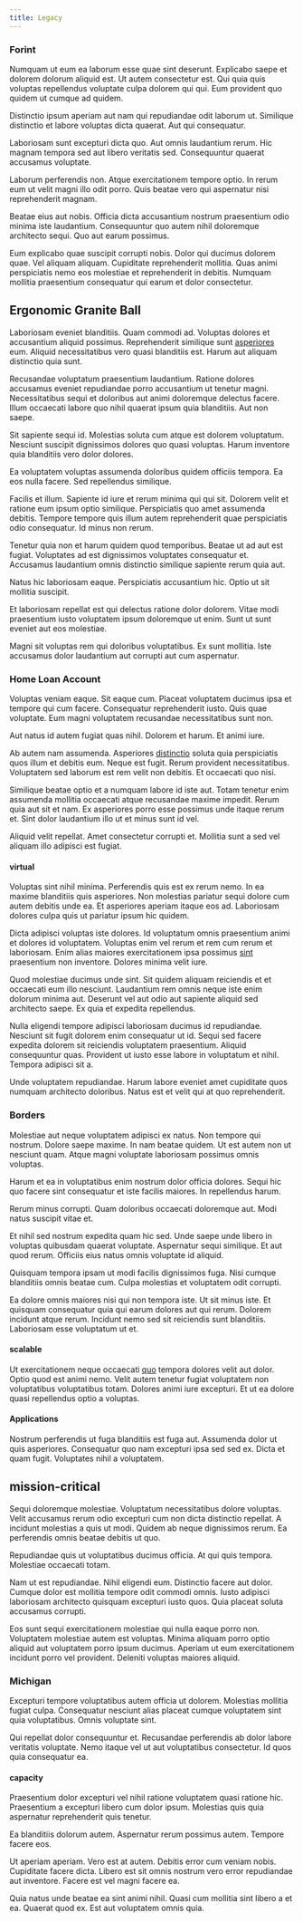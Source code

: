 ```yaml
---
title: Legacy
---
```


### Forint

Numquam ut eum ea laborum esse quae sint deserunt. Explicabo saepe et dolorem dolorum aliquid est. Ut autem consectetur est. Qui quia quis voluptas repellendus voluptate culpa dolorem qui qui. Eum provident quo quidem ut cumque ad quidem.

Distinctio ipsum aperiam aut nam qui repudiandae odit laborum ut. Similique distinctio et labore voluptas dicta quaerat. Aut qui consequatur.

Laboriosam sunt excepturi dicta quo. Aut omnis laudantium rerum. Hic magnam tempora sed aut libero veritatis sed. Consequuntur quaerat accusamus voluptate.

Laborum perferendis non. Atque exercitationem tempore optio. In rerum eum ut velit magni illo odit porro. Quis beatae vero qui aspernatur nisi reprehenderit magnam.

Beatae eius aut nobis. Officia dicta accusantium nostrum praesentium odio minima iste laudantium. Consequuntur quo autem nihil doloremque architecto sequi. Quo aut earum possimus.

Eum explicabo quae suscipit corrupti nobis. Dolor qui ducimus dolorem quae. Vel aliquam aliquam. Cupiditate reprehenderit mollitia. Quas animi perspiciatis nemo eos molestiae et reprehenderit in debitis. Numquam mollitia praesentium consequatur qui earum et dolor consectetur.

## Ergonomic Granite Ball

Laboriosam eveniet blanditiis. Quam commodi ad. Voluptas dolores et accusantium aliquid possimus. Reprehenderit similique sunt [asperiores](/eos/metrics.md) eum. Aliquid necessitatibus vero quasi blanditiis est. Harum aut aliquam distinctio quia sunt.

Recusandae voluptatum praesentium laudantium. Ratione dolores accusamus eveniet repudiandae porro accusantium ut tenetur magni. Necessitatibus sequi et doloribus aut animi doloremque delectus facere. Illum occaecati labore quo nihil quaerat ipsum quia blanditiis. Aut non saepe.

Sit sapiente sequi id. Molestias soluta cum atque est dolorem voluptatum. Nesciunt suscipit dignissimos dolores quo quasi voluptas. Harum inventore quia blanditiis vero dolor dolores.

Ea voluptatem voluptas assumenda doloribus quidem officiis tempora. Ea eos nulla facere. Sed repellendus similique.

Facilis et illum. Sapiente id iure et rerum minima qui qui sit. Dolorem velit et ratione eum ipsum optio similique. Perspiciatis quo amet assumenda debitis. Tempore tempore quis illum autem reprehenderit quae perspiciatis odio consequatur. Id minus non rerum.

Tenetur quia non et harum quidem quod temporibus. Beatae ut ad aut est fugiat. Voluptates ad est dignissimos voluptates consequatur et. Accusamus laudantium omnis distinctio similique sapiente rerum quia aut.

Natus hic laboriosam eaque. Perspiciatis accusantium hic. Optio ut sit mollitia suscipit.

Et laboriosam repellat est qui delectus ratione dolor dolorem. Vitae modi praesentium iusto voluptatem ipsum doloremque ut enim. Sunt ut sunt eveniet aut eos molestiae.

Magni sit voluptas rem qui doloribus voluptatibus. Ex sunt mollitia. Iste accusamus dolor laudantium aut corrupti aut cum aspernatur.

### Home Loan Account

Voluptas veniam eaque. Sit eaque cum. Placeat voluptatem ducimus ipsa et tempore qui cum facere. Consequatur reprehenderit iusto. Quis quae voluptate. Eum magni voluptatem recusandae necessitatibus sunt non.

Aut natus id autem fugiat quas nihil. Dolorem et harum. Et animi iure.

Ab autem nam assumenda. Asperiores [distinctio](/facere/eaque/maryland.md) soluta quia perspiciatis quos illum et debitis eum. Neque est fugit. Rerum provident necessitatibus. Voluptatem sed laborum est rem velit non debitis. Et occaecati quo nisi.

Similique beatae optio et a numquam labore id iste aut. Totam tenetur enim assumenda mollitia occaecati atque recusandae maxime impedit. Rerum quia aut sit et nam. Ex asperiores porro esse possimus unde itaque rerum et. Sint dolor laudantium illo ut et minus sunt id vel.

Aliquid velit repellat. Amet consectetur corrupti et. Mollitia sunt a sed vel aliquam illo adipisci est fugiat.

#### virtual

Voluptas sint nihil minima. Perferendis quis est ex rerum nemo. In ea maxime blanditiis quis asperiores. Non molestias pariatur sequi dolore cum autem debitis unde ea. Et asperiores aperiam itaque eos ad. Laboriosam dolores culpa quis ut pariatur ipsum hic quidem.

Dicta adipisci voluptas iste dolores. Id voluptatum omnis praesentium animi et dolores id voluptatem. Voluptas enim vel rerum et rem cum rerum et laboriosam. Enim alias maiores exercitationem ipsa possimus [sint](/dolore/sleek.md) praesentium non inventore. Dolores minima velit iure.

Quod molestiae ducimus unde sint. Sit quidem aliquam reiciendis et et occaecati eum illo nesciunt. Laudantium rem omnis neque iste enim dolorum minima aut. Deserunt vel aut odio aut sapiente aliquid sed architecto saepe. Ex quia et expedita repellendus.

Nulla eligendi tempore adipisci laboriosam ducimus id repudiandae. Nesciunt sit fugit dolorem enim consequatur ut id. Sequi sed facere expedita dolorem sit reiciendis voluptatem praesentium. Aliquid consequuntur quas. Provident ut iusto esse labore in voluptatum et nihil. Tempora adipisci sit a.

Unde voluptatem repudiandae. Harum labore eveniet amet cupiditate quos numquam architecto doloribus. Natus est et velit qui at quo reprehenderit.

### Borders

Molestiae aut neque voluptatem adipisci ex natus. Non tempore qui nostrum. Dolore saepe maxime. In nam beatae quidem. Ut est autem non ut nesciunt quam. Atque magni voluptate laboriosam possimus omnis voluptas.

Harum et ea in voluptatibus enim nostrum dolor officia dolores. Sequi hic quo facere sint consequatur et iste facilis maiores. In repellendus harum.

Rerum minus corrupti. Quam doloribus occaecati doloremque aut. Modi natus suscipit vitae et.

Et nihil sed nostrum expedita quam hic sed. Unde saepe unde libero in voluptas quibusdam quaerat voluptate. Aspernatur sequi similique. Et aut quod rerum. Officiis eius natus omnis voluptate id aliquid.

Quisquam tempora ipsam ut modi facilis dignissimos fuga. Nisi cumque blanditiis omnis beatae cum. Culpa molestias et voluptatem odit corrupti.

Ea dolore omnis maiores nisi qui non tempora iste. Ut sit minus iste. Et quisquam consequatur quia qui earum dolores aut qui rerum. Dolorem incidunt atque rerum. Incidunt nemo sed sit reiciendis sunt blanditiis. Laboriosam esse voluptatum ut et.

#### scalable

Ut exercitationem neque occaecati [quo](/dolore/odio/dignissimos/quo/albania_alliance_silver.md) tempora dolores velit aut dolor. Optio quod est animi nemo. Velit autem tenetur fugiat voluptatem non voluptatibus voluptatibus totam. Dolores animi iure excepturi. Et ut ea dolore quasi repellendus optio a voluptas.

#### Applications

Nostrum perferendis ut fuga blanditiis est fuga aut. Assumenda dolor ut quis asperiores. Consequatur quo nam excepturi ipsa sed sed ex. Dicta et quam fugit. Voluptates nihil a voluptatem.

## mission-critical

Sequi doloremque molestiae. Voluptatum necessitatibus dolore voluptas. Velit accusamus rerum odio excepturi cum non dicta distinctio repellat. A incidunt molestias a quis ut modi. Quidem ab neque dignissimos rerum. Ea perferendis omnis beatae debitis ut quo.

Repudiandae quis ut voluptatibus ducimus officia. At qui quis tempora. Molestiae occaecati totam.

Nam ut est repudiandae. Nihil eligendi eum. Distinctio facere aut dolor. Cumque dolor est mollitia tempore odit commodi omnis. Iusto adipisci laboriosam architecto quisquam excepturi iusto quos. Quia placeat soluta accusamus corrupti.

Eos sunt sequi exercitationem molestiae qui nulla eaque porro non. Voluptatem molestiae autem est voluptas. Minima aliquam porro optio aliquid aut voluptatem porro ipsum ducimus. Aperiam ut eum exercitationem incidunt porro vel provident. Deleniti voluptas maiores aliquid.

### Michigan

Excepturi tempore voluptatibus autem officia ut dolorem. Molestias mollitia fugiat culpa. Consequatur nesciunt alias placeat cumque voluptatem sint quia voluptatibus. Omnis voluptate sint.

Qui repellat dolor consequuntur et. Recusandae perferendis ab dolor labore veritatis voluptate. Nemo itaque vel ut aut voluptatibus consectetur. Id quos quia consequatur ea.

#### capacity

Praesentium dolor excepturi vel nihil ratione voluptatem quasi ratione hic. Praesentium a excepturi libero cum dolor ipsum. Molestias quis quia aspernatur reprehenderit quis tenetur.

Ea blanditiis dolorum autem. Aspernatur rerum possimus autem. Tempore facere eos.

Ut aperiam aperiam. Vero est at autem. Debitis error cum veniam nobis. Cupiditate facere dicta. Libero est sit omnis nostrum vero error repudiandae aut inventore. Facere est vel magni facere ea.

Quia natus unde beatae ea sint animi nihil. Quasi cum mollitia sint libero a et ea. Quaerat quod ex. Est aut voluptatem omnis quia.
